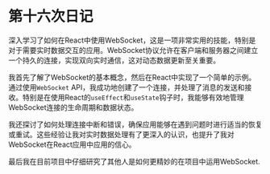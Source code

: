 # 第十六次日记

深入学习了如何在React中使用WebSocket，这是一项非常实用的技能，特别是对于需要实时数据交互的应用。WebSocket协议允许在客户端和服务器之间建立一个持久的连接，实现双向实时通信，这对动态数据更新至关重要。

我首先了解了WebSocket的基本概念，然后在React中实现了一个简单的示例。通过使用`WebSocket` API，我成功地创建了一个连接，并处理了消息的发送和接收。特别是在使用React的`useEffect`和`useState`钩子时，我能够有效地管理WebSocket连接的生命周期和数据状态。

我还探讨了如何处理连接中断和错误，确保应用能够在遇到问题时进行适当的恢复或重试。这些经验让我对实时数据处理有了更深入的认识，也提升了我对WebSocket在React应用中应用的信心。



最后我在目前项目中仔细研究了其他人是如何更精妙的在项目中运用WebSocket.
